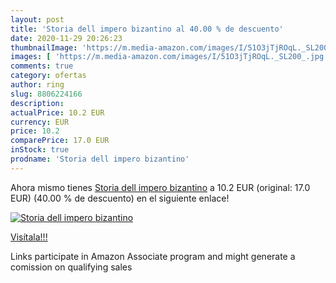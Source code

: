 ```yaml
---
layout: post
title: 'Storia dell impero bizantino al 40.00 % de descuento'
date: 2020-11-29 20:26:23
thumbnailImage: 'https://m.media-amazon.com/images/I/51O3jTjROqL._SL200_.jpg'
images: [ 'https://m.media-amazon.com/images/I/51O3jTjROqL._SL200_.jpg' ]
comments: true
category: ofertas
author: ring
slug: 8806224166
description:
actualPrice: 10.2 EUR
currency: EUR
price: 10.2
comparePrice: 17.0 EUR
inStock: true
prodname: 'Storia dell impero bizantino'
---
```


Ahora mismo tienes [Storia dell impero bizantino](https://www.amazon.it/dp/8806224166/?tag=tolees00-21) a 10.2 EUR (original: 17.0 EUR) (40.00 %  de descuento) en el siguiente enlace!

[![Storia dell impero bizantino](https://m.media-amazon.com/images/I/51O3jTjROqL._SL200_.jpg)](https://www.amazon.it/dp/8806224166/?tag=tolees00-21)

[Visítala!!!](https://www.amazon.it/dp/8806224166/?tag=tolees00-21)

Links participate in Amazon Associate program and might generate a comission on qualifying sales
